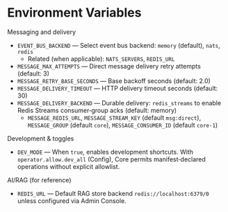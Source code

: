 # Environment Variables

Messaging and delivery

- `EVENT_BUS_BACKEND` — Select event bus backend: `memory` (default), `nats`, `redis`
  - Related (when applicable): `NATS_SERVERS`, `REDIS_URL`
- `MESSAGE_MAX_ATTEMPTS` — Direct message delivery retry attempts (default: 3)
- `MESSAGE_RETRY_BASE_SECONDS` — Base backoff seconds (default: 2.0)
- `MESSAGE_DELIVERY_TIMEOUT` — HTTP delivery timeout seconds (default: 30)
- `MESSAGE_DELIVERY_BACKEND` — Durable delivery: `redis_streams` to enable Redis Streams consumer‑group acks (default: memory)
  - `MESSAGE_REDIS_URL`, `MESSAGE_STREAM_KEY` (default `msg:direct`), `MESSAGE_GROUP` (default `core`), `MESSAGE_CONSUMER_ID` (default `core-1`)

Development & toggles

- `DEV_MODE` — When `true`, enables development shortcuts. With `operator.allow.dev_all` (Config), Core permits manifest‑declared operations without explicit allowlist.

AI/RAG (for reference)

- `REDIS_URL` — Default RAG store backend `redis://localhost:6379/0` unless configured via Admin Console.

